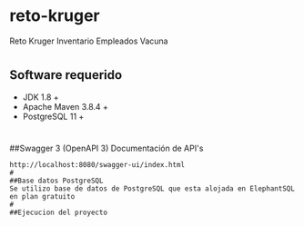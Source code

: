 # reto-kruger
Reto Kruger Inventario Empleados Vacuna
#
## Software requerido
- JDK 1.8 +
- Apache Maven 3.8.4 +
- PostgreSQL 11 +
#
##Swagger 3 (OpenAPI 3)
Documentación de API's
```code
http://localhost:8080/swagger-ui/index.html
#
##Base datos PostgreSQL 
Se utilizo base de datos de PostgreSQL que esta alojada en ElephantSQL en plan gratuito
#
##Ejecucion del proyecto
